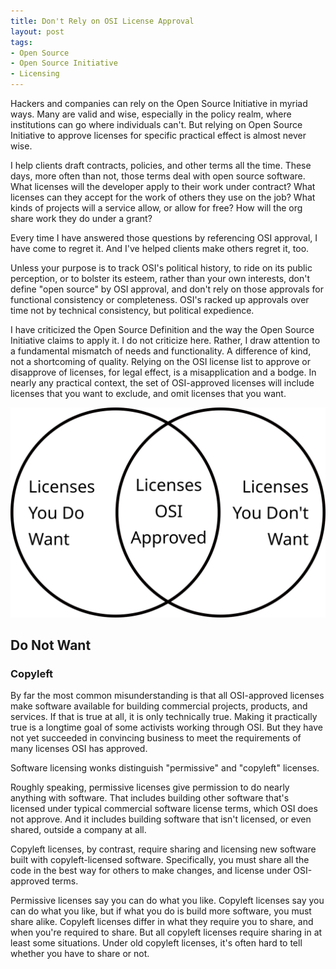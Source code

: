 ```yaml
---
title: Don't Rely on OSI License Approval
layout: post
tags:
- Open Source
- Open Source Initiative
- Licensing
---
```


Hackers and companies can rely on the Open Source Initiative in myriad ways.  Many are valid and wise, especially in the policy realm, where institutions can go where individuals can't.  But relying on Open Source Initiative to approve licenses for specific practical effect is almost never wise.

I help clients draft contracts, policies, and other terms all the time.  These days, more often than not, those terms deal with open source software.  What licenses will the developer apply to their work under contract?  What licenses can they accept for the work of others they use on the job?  What kinds of projects will a service allow, or allow for free?  How will the org share work they do under a grant?

Every time I have answered those questions by referencing OSI approval, I have come to regret it.  And I've helped clients make others regret it, too.

Unless your purpose is to track OSI's political history, to ride on its public perception, or to bolster its esteem, rather than your own interests, don't define "open source" by OSI approval, and don't rely on those approvals for functional consistency or completeness.  OSI's racked up approvals over time not by technical consistency, but political expedience.

I have criticized the Open Source Definition and the way the Open Source Initiative claims to apply it.  I do not criticize here.  Rather, I draw attention to a fundamental mismatch of needs and functionality.  A difference of kind, not a shortcoming of quality.  Relying on the OSI license list to approve or disapprove of licenses, for legal effect, is a misapplication and a bodge.  In nearly any practical context, the set of OSI-approved licenses will include licenses that you want to exclude, and omit licenses that you want.

![Venn Diagram](/images/want-osi-do-not-want.svg)

## Do Not Want

### Copyleft

By far the most common misunderstanding is that all OSI-approved licenses make software available for building commercial projects, products, and services.  If that is true at all, it is only technically true.  Making it practically true is a longtime goal of some activists working through OSI.  But they have not yet succeeded in convincing business to meet the requirements of many licenses OSI has approved.

Software licensing wonks distinguish "permissive" and "copyleft" licenses.

Roughly speaking, permissive licenses give permission to do nearly anything with software.  That includes building other software that's licensed under typical commercial software license terms, which OSI does not approve.  And it includes building software that isn't licensed, or even shared, outside a company at all.

Copyleft licenses, by contrast, require sharing and licensing new software built with copyleft-licensed software.  Specifically, you must share all the code in the best way for others to make changes, and license under OSI-approved terms. 

Permissive licenses say you can do what you like.  Copyleft licenses say you can do what you like, but if what you do is build more software, you must share alike.  Copyleft licenses differ in what they require you to share, and when you're required to share.  But all copyleft licenses require sharing in at least some situations.  Under old copyleft licenses, it's often hard to tell whether you have to share or not.